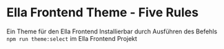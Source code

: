 # Ella Frontend Theme - Five Rules
Ein Theme für den Ella Frontend
Installierbar durch Ausführen des Befehls `npm run theme:select` im Ella Frontend Projekt

